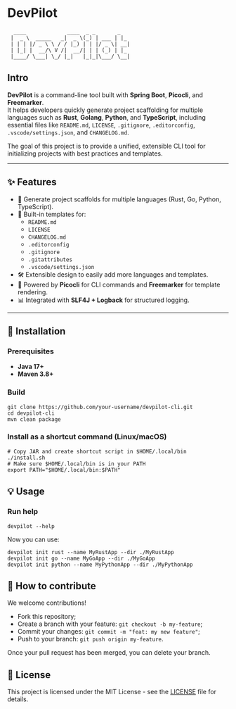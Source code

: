 # DevPilot

```
  ____             ____  _ _       _   
 |  _ \  _____   _|  _ \(_) | ___ | |_
 | | | |/ _ \ \ / / |_) | | |/ _ \| __|
 | |_| |  __/\ V /|  __/| | | (_) | |_
 |____/ \___| \_/ |_|   |_|_|\___/ \__|
```

## Intro

**DevPilot** is a command-line tool built with **Spring Boot**, **Picocli**, and **Freemarker**.  
It helps developers quickly generate project scaffolding for multiple languages such as **Rust**, **Golang**, **Python**, and **TypeScript**, including essential files like `README.md`, `LICENSE`,
`.gitignore`, `.editorconfig`, `.vscode/settings.json`, and `CHANGELOG.md`.

The goal of this project is to provide a unified, extensible CLI tool for initializing projects with
best practices and templates.

---

## ✨ Features

- 🚀 Generate project scaffolds for multiple languages (Rust, Go, Python, TypeScript).
- 📑 Built-in templates for:
    - `README.md`
    - `LICENSE`
    - `CHANGELOG.md`
    - `.editorconfig`
    - `.gitignore`
    - `.gitattributes`
    - `.vscode/settings.json`
- 🛠 Extensible design to easily add more languages and templates.
- 🔌 Powered by **Picocli** for CLI commands and **Freemarker** for template rendering.
- 📊 Integrated with **SLF4J + Logback** for structured logging.

---


## 🚀 Installation

### Prerequisites

- **Java 17+**
- **Maven 3.8+**

### Build

```shell
git clone https://github.com/your-username/devpilot-cli.git
cd devpilot-cli
mvn clean package
```

### Install as a shortcut command (Linux/macOS)

```shell
# Copy JAR and create shortcut script in $HOME/.local/bin
./install.sh
# Make sure $HOME/.local/bin is in your PATH
export PATH="$HOME/.local/bin:$PATH"
```

## 💡 Usage

### Run help

```shell
devpilot --help
```

Now you can use:

```shell
devpilot init rust --name MyRustApp --dir ./MyRustApp
devpilot init go --name MyGoApp --dir ./MyGoApp
devpilot init python --name MyPythonApp --dir ./MyPythonApp
```

## 🤝 How to contribute

We welcome contributions!

- Fork this repository;
- Create a branch with your feature: `git checkout -b my-feature`;
- Commit your changes: `git commit -m "feat: my new feature"`;
- Push to your branch: `git push origin my-feature`.

Once your pull request has been merged, you can delete your branch.

## 📝 License

This project is licensed under the MIT License - see the [LICENSE](LICENSE) file for details.